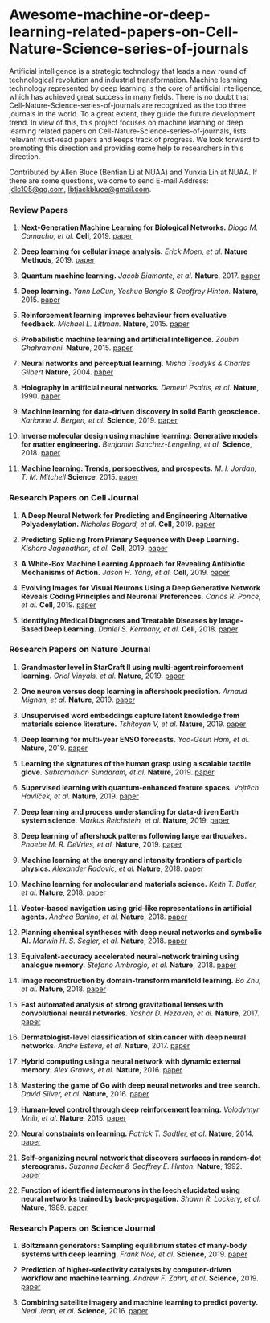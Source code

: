 # Awesome-machine-or-deep-learning-related-papers-on-Cell-Nature-Science-series-of-journals

Artificial intelligence is a strategic technology that leads a new round of technological revolution and industrial transformation. Machine learning technology represented by deep learning is the core of artificial intelligence, which has achieved great success in many fields. There is no doubt that Cell-Nature-Science-series-of-journals are recognized as the top three journals in the world. To a great extent, they guide the future development trend. In view of this, this project focuses on machine learning or deep learning related papers on Cell-Nature-Science-series-of-journals, lists relevant must-read papers and keeps track of progress. We look forward to promoting this direction and providing some help to researchers in this direction.

Contributed by Allen Bluce (Bentian Li at NUAA) and Yunxia Lin at NUAA. If there are some questions, welcome to send E-mail Address: jdlc105@qq.com, lbtjackbluce@gmail.com.


### Review Papers


1. **Next-Generation Machine Learning for Biological Networks.** *Diogo M. Camacho, et al.* **Cell**, 2019. [paper](https://www.sciencedirect.com/science/article/pii/S0092867418305920)

1. **Deep learning for cellular image analysis.** *Erick Moen, et al.* **Nature Methods**, 2019. [paper](https://www.nature.com/articles/s41592-019-0403-1)

1. **Quantum machine learning.** *Jacob Biamonte, et al.* **Nature**, 2017. [paper](https://www.nature.com/articles/nature23474)

1. **Deep learning.** *Yann LeCun, Yoshua Bengio & Geoffrey Hinton.* **Nature**, 2015. [paper](https://www.nature.com/articles/nature14539)

1. **Reinforcement learning improves behaviour from evaluative feedback.** *Michael L. Littman.* **Nature**, 2015. [paper](https://www.nature.com/articles/nature14540)

1. **Probabilistic machine learning and artificial intelligence.** *Zoubin Ghahramani.* **Nature**, 2015. [paper](https://www.nature.com/articles/nature14541)

1. **Neural networks and perceptual learning.** *Misha Tsodyks & Charles Gilbert* **Nature**, 2004. [paper](https://www.nature.com/articles/nature03013)

1. **Holography in artificial neural networks.** *Demetri Psaltis, et al.* **Nature**, 1990. [paper](https://www.nature.com/articles/343325a0)

1. **Machine learning for data-driven discovery in solid Earth geoscience.** *Karianne J. Bergen, et al.* **Science**, 2019. [paper](https://science.sciencemag.org/content/363/6433/eaau0323)

1. **Inverse molecular design using machine learning: Generative models for matter engineering.** *Benjamin Sanchez-Lengeling, et al.* **Science**, 2018. [paper](https://science.sciencemag.org/content/361/6400/360)

1. **Machine learning: Trends, perspectives, and prospects.** *M. I. Jordan, T. M. Mitchell* **Science**, 2015. [paper](https://science.sciencemag.org/content/349/6245/255)


### Research Papers on Cell Journal

1. **A Deep Neural Network for Predicting and Engineering Alternative Polyadenylation.** *Nicholas Bogard, et al.* **Cell**, 2019. [paper](https://www.sciencedirect.com/science/article/pii/S0092867419304982)

1. **Predicting Splicing from Primary Sequence with Deep Learning.** *Kishore Jaganathan, et al.* **Cell**, 2019. [paper](https://www.sciencedirect.com/science/article/pii/S0092867418316295)

1. **A White-Box Machine Learning Approach for Revealing Antibiotic Mechanisms of Action.** *Jason H. Yang, et al.* **Cell**, 2019. [paper](https://www.sciencedirect.com/science/article/pii/S0092867419304027)

1. **Evolving Images for Visual Neurons Using a Deep Generative Network Reveals Coding Principles and Neuronal Preferences.** *Carlos R. Ponce, et al.* **Cell**, 2019. [paper](https://www.sciencedirect.com/science/article/pii/S0092867419303915)

1. **Identifying Medical Diagnoses and Treatable Diseases by Image-Based Deep Learning.** *Daniel S. Kermany, et al.* **Cell**, 2018. [paper](https://www.sciencedirect.com/science/article/pii/S0092867418301545)


### Research Papers on Nature Journal

1. **Grandmaster level in StarCraft II using multi-agent reinforcement learning.** *Oriol Vinyals, et al.* **Nature**, 2019. [paper](https://www.nature.com/articles/s41586-019-1724-z)

1. **One neuron versus deep learning in aftershock prediction.** *Arnaud Mignan, et al.* **Nature**, 2019. [paper](https://www.nature.com/articles/s41586-019-1582-8)

1. **Unsupervised word embeddings capture latent knowledge from materials science literature.** *Tshitoyan V, et al.* **Nature**, 2019. [paper](https://www_nature.xilesou.top/articles/s41586-019-1335-8)

1. **Deep learning for multi-year ENSO forecasts.** *Yoo-Geun Ham, et al.* **Nature**, 2019. [paper](https://www.nature.com/articles/s41586-019-1559-7)

1. **Learning the signatures of the human grasp using a scalable tactile glove.** *Subramanian Sundaram, et al.* **Nature**, 2019. [paper](https://www.nature.com/articles/s41586-019-1234-z)

1. **Supervised learning with quantum-enhanced feature spaces.** *Vojtěch Havlíček, et al.* **Nature**, 2019. [paper](https://www.nature.com/articles/s41586-019-0980-2)

1. **Deep learning and process understanding for data-driven Earth system science.** *Markus Reichstein, et al.* **Nature**, 2019. [paper](https://www.nature.com/articles/s41586-019-0912-1)

1. **Deep learning of aftershock patterns following large earthquakes.** *Phoebe M. R. DeVries, et al.* **Nature**, 2019. [paper](https://www.nature.com/articles/s41586-018-0438-y)

1. **Machine learning at the energy and intensity frontiers of particle physics.** *Alexander Radovic, et al.* **Nature**, 2018. [paper](https://www.nature.com/articles/s41586-018-0361-2)

1. **Machine learning for molecular and materials science.** *Keith T. Butler, et al.* **Nature**, 2018. [paper](https://www.nature.com/articles/s41586-018-0337-2)

1. **Vector-based navigation using grid-like representations in artificial agents.** *Andrea Banino, et al.* **Nature**, 2018. [paper](https://www.nature.com/articles/s41586-018-0102-6)

1. **Planning chemical syntheses with deep neural networks and symbolic AI.** *Marwin H. S. Segler, et al.* **Nature**, 2018. [paper](https://www.nature.com/articles/nature25978)

1. **Equivalent-accuracy accelerated neural-network training using analogue memory.** *Stefano Ambrogio, et al.* **Nature**, 2018. [paper](https://www.nature.com/articles/s41586-018-0180-5)

1. **Image reconstruction by domain-transform manifold learning.** *Bo Zhu, et al.* **Nature**, 2018. [paper](https://www.nature.com/articles/nature25988)

1. **Fast automated analysis of strong gravitational lenses with convolutional neural networks.** *Yashar D. Hezaveh, et al.* **Nature**, 2017. [paper](https://www.nature.com/articles/nature23463)

1. **Dermatologist-level classification of skin cancer with deep neural networks.** *Andre Esteva, et al.* **Nature**, 2017. [paper](https://www.nature.com/articles/nature21056)

1. **Hybrid computing using a neural network with dynamic external memory.** *Alex Graves, et al.* **Nature**, 2016. [paper](https://www.nature.com/articles/nature20101)

1. **Mastering the game of Go with deep neural networks and tree search.** *David Silver, et al.* **Nature**, 2016. [paper](https://www.nature.com/articles/nature16961)

1. **Human-level control through deep reinforcement learning.** *Volodymyr Mnih, et al.* **Nature**, 2015. [paper](https://www.nature.com/articles/nature14236)

1. **Neural constraints on learning.** *Patrick T. Sadtler, et al.* **Nature**, 2014. [paper](https://www.nature.com/articles/nature13665)

1. **Self-organizing neural network that discovers surfaces in random-dot stereograms.** *Suzanna Becker & Geoffrey E. Hinton.* **Nature**, 1992. [paper](https://www.nature.com/articles/355161a0)

1. **Function of identified interneurons in the leech elucidated using neural networks trained by back-propagation.** *Shawn R. Lockery, et al.* **Nature**, 1989. [paper](https://www.nature.com/articles/340468a0)

### Research Papers on Science Journal

1. **Boltzmann generators: Sampling equilibrium states of many-body systems with deep learning.** *Frank Noé, et al.* **Science**, 2019. [paper](https://science.sciencemag.org/content/365/6457/eaaw1147)

1. **Prediction of higher-selectivity catalysts by computer-driven workflow and machine learning.** *Andrew F. Zahrt, et al.* **Science**, 2019. [paper](https://science.sciencemag.org/content/363/6424/eaau5631)

1. **Combining satellite imagery and machine learning to predict poverty.** *Neal Jean, et al.* **Science**, 2016. [paper](https://science.sciencemag.org/content/353/6301/790)











































